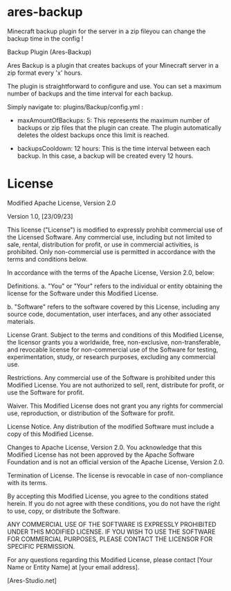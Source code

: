 # ares-backup
Minecraft backup plugin for the server in a zip fileyou can change the backup time in the config !


Backup Plugin (Ares-Backup)

Ares Backup is a plugin that creates backups of your Minecraft server in a zip format every 'x' hours.

The plugin is straightforward to configure and use. You can set a maximum number of backups and the time interval for each backup.

Simply navigate to:
plugins/Backup/config.yml :

 - maxAmountOfBackups: 5: This represents the maximum number of backups or zip files that the plugin can create. The plugin automatically deletes the oldest backups once this limit is reached.

 - backupsCooldown: 12 hours: This is the time interval between each backup. In this case, a backup will be created every 12 hours.

# License

   Modified Apache License, Version 2.0

Version 1.0, [23/09/23]

This license ("License") is modified to expressly prohibit commercial use of the Licensed Software. Any commercial use, including but not limited to sale, rental, distribution for profit, or use in commercial activities, is prohibited. Only non-commercial use is permitted in accordance with the terms and conditions below.

In accordance with the terms of the Apache License, Version 2.0, below:

Definitions.
a. "You" or "Your" refers to the individual or entity obtaining the license for the Software under this Modified License.

b. "Software" refers to the software covered by this License, including any source code, documentation, user interfaces, and any other associated materials.

License Grant.
Subject to the terms and conditions of this Modified License, the licensor grants you a worldwide, free, non-exclusive, non-transferable, and revocable license for non-commercial use of the Software for testing, experimentation, study, or research purposes, excluding any commercial use.

Restrictions.
Any commercial use of the Software is prohibited under this Modified License. You are not authorized to sell, rent, distribute for profit, or use the Software for profit.

Waiver.
This Modified License does not grant you any rights for commercial use, reproduction, or distribution of the Software for profit.

License Notice.
Any distribution of the modified Software must include a copy of this Modified License.

Changes to Apache License, Version 2.0.
You acknowledge that this Modified License has not been approved by the Apache Software Foundation and is not an official version of the Apache License, Version 2.0.

Termination of License.
The license is revocable in case of non-compliance with its terms.

By accepting this Modified License, you agree to the conditions stated herein. If you do not agree with these conditions, you do not have the right to use, copy, or distribute the Software.

ANY COMMERCIAL USE OF THE SOFTWARE IS EXPRESSLY PROHIBITED UNDER THIS MODIFIED LICENSE. IF YOU WISH TO USE THE SOFTWARE FOR COMMERCIAL PURPOSES, PLEASE CONTACT THE LICENSOR FOR SPECIFIC PERMISSION.

For any questions regarding this Modified License, please contact [Your Name or Entity Name] at [your email address].

[Ares-Studio.net]
